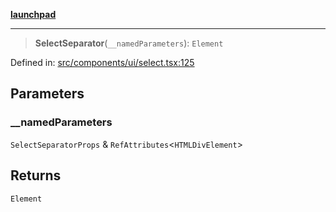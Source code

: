 [**launchpad**](index.md)

***

> **SelectSeparator**(`__namedParameters`): `Element`

Defined in: [src/components/ui/select.tsx:125](https://github.com/victorbratov/launchpad/blob/d1815ef1a573b42ac1f231f3f3d6617bddce6dbe/src/components/ui/select.tsx#L125)

## Parameters

### \_\_namedParameters

`SelectSeparatorProps` & `RefAttributes`\<`HTMLDivElement`\>

## Returns

`Element`

